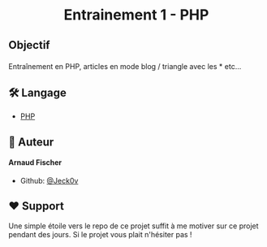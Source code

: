 
# <p align="center">Entrainement 1 - PHP</p>
 
## <p>Objectif</p>
  Entraînement en PHP, articles en mode blog / triangle avec les * etc...

## 🛠️ Langage
- [PHP](https://www.php.net/manual/fr/)
## 🙇 Auteur
#### Arnaud Fischer
- Github: [@Jeck0v](https://github.com/Jeck0v)
        

## ❤️ Support  
Une simple étoile vers le repo de ce projet suffit à me motiver sur ce projet pendant des jours. Si le projet vous plait n'hésiter pas !
    
